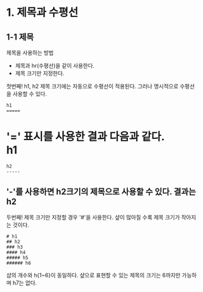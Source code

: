 # 1. 제목과 수평선
## 1-1 제목
제목을 사용하는 방법
 - 제목과 hr(수평선)을 같이 사용한다.
 - 제목 크기만 지정한다.

첫번째! h1, h2 제목 크기에는 자동으로 수평선이 적용된다. 그러나 명시적으로 수평선을 사용할 수 있다.
~~~
h1
=====
~~~
'=' 표시를 사용한 결과 다음과 같다.  
h1
=====

~~~
h2
-----
~~~
'-'를 사용하면 h2크기의 제목으로 사용할 수 있다. 결과는 
h2
-----

두번째! 제목 크기만 지정할 경우 '#'을 사용한다. 샾이 많아질 수록 제목 크기가 작아지는 것이다.
~~~
# h1
## h2
### h3
#### h4
##### h5
###### h6
~~~
샵의 개수와 h{1~6}이 동일하다. 샾으로 표현할 수 있는 제목의 크기는 6까지만 가능하며 h7는 없다.
